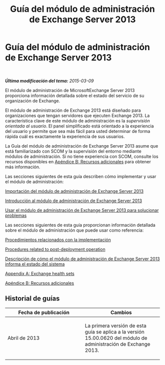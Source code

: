 ﻿---
title: Guía del módulo de administración de Exchange Server 2013
TOCTitle: '@NoTitle'
ms:assetid: 5e3d40c1-9230-467e-be80-633407078468
ms:mtpsurl: https://technet.microsoft.com/es-es/library/Ee758046(v=EXCHG.150)
ms:contentKeyID: 53181935
ms.date: 04/03/2015
mtps_version: v=EXCHG.150
ms.translationtype: HT
---

# Guía del módulo de administración de Exchange Server 2013

 

_**Última modificación del tema:** 2015-03-09_

El módulo de administración de MicrosoftExchange Server 2013 proporciona información detallada sobre el estado del servicio de su organización de Exchange.

El módulo de administración de Exchange 2013 está diseñado para organizaciones que tengan servidores que ejecuten Exchange 2013. La característica clave de este módulo de administración es la *supervisión orientada al usuario*. El panel simplificado está orientado a la experiencia del usuario y permite que sea más fácil para usted determinar de forma rápida cuál es exactamente la experiencia de sus usuarios.

La Guía del módulo de administración de Exchange Server 2013 asume que está familiarizado con SCOM y la supervisión del entorno mediante módulos de administración. Si no tiene experiencia con SCOM, consulte los recursos disponibles en [Apéndice B: Recursos adicionales](appendix-b-additional-resources.md) para obtener más información.

Las secciones siguientes de esta guía describen cómo implementar y usar el módulo de administración:

[Importación del módulo de administración de Exchange Server 2013](import-the-exchange-server-2013-management-pack.md)

[Introducción al módulo de administración de Exchange Server 2013](getting-started-with-exchange-server-2013-management-pack.md)

[Usar el módulo de administración de Exchange Server 2013 para solucionar problemas](using-the-exchange-server-2013-management-pack-for-troubleshooting.md)

Las secciones siguientes de esta guía proporcionan información detallada sobre el módulo de administración que puede usar como referencia:

[Procedimientos relacionados con la implementación](procedures-related-to-deployment.md)

[Procedures related to post-deployment operation](procedures-related-to-post-deployment-operation.md)

[Descripción de cómo el módulo de administración de Exchange Server 2013 informa el estado del sistema](understanding-how-exchange-server-2013-management-pack-reports-system-health.md)

[Appendix A: Exchange health sets](appendix-a-exchange-health-sets.md)

[Apéndice B: Recursos adicionales](appendix-b-additional-resources.md)

## Historial de guías


<table>
<colgroup>
<col style="width: 50%" />
<col style="width: 50%" />
</colgroup>
<thead>
<tr class="header">
<th>Fecha de publicación</th>
<th>Cambios</th>
</tr>
</thead>
<tbody>
<tr class="odd">
<td><p>Abril de 2013</p></td>
<td><p>La primera versión de esta guía se aplica a la versión 15.00.0620 del módulo de administración de Exchange 2013.</p></td>
</tr>
</tbody>
</table>

